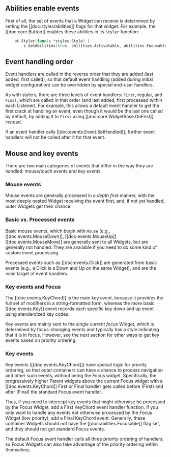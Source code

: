 ## Abilities enable events

First of all, the set of events that a Widget can receive is determined by setting the [[doc:styles/abilities]] flags for that widget.  For example, the [[doc:core.Button]] enables these abilities in its `Styler` function:

```go
    bt.Styler(func(s *styles.Style) {
        s.SetAbilities(true, abilities.Activatable, abilities.Focusable, abilities.Hoverable, abilities.DoubleClickable, abilities.TripleClickable)
```

## Event handling order

Event handlers are called in the reverse order that they are added (last added, first called), so that default event handling (added during initial widget configuration) can be overridden by special end-user handlers.

As with stylers, there are three levels of event handlers: `First`, regular, and `Final`, which are called in that order (and last added, first processed within each Listener). For example, this allows a default event handler to get the first crack at handling an event, even though it would be the last one called by default, by adding it to `First` using [[doc:core.WidgetBase.OnFirst]] instead.

If an event handler calls [[doc:events.Event.SetHandled]], further event handlers will not be called after it for that event.

## Mouse and key events

There are two main categories of events that differ in the way they are handled: mouse/touch events and key events.

### Mouse events

Mouse events are generally processed in a _depth first_ manner, with the most deeply nested Widget receiving the event first, and, if not yet handled, outer Widgets get their chance.

### Basic vs. Processed events

Basic mouse events, which begin with `Mouse` (e.g., [[doc:events.MouseDown]], [[doc:events.MouseUp]] [[doc:events.MouseMove]] are generally sent to all Widgets, but are generally not handled.  They are available if you need to do some kind of custom event processing.

Processed events such as [[doc:events.Click]] are generated from basic events (e.g., a Click is a Down and Up on the same Widget), and are the main target of event handlers.

### Key events and Focus

The [[doc:events.KeyChord]] is the main key event, because it provides the full set of modifiers in a string-formatted form, whereas the more basic [[doc:events.Key]] event records each specific key down and up event using standardized key codes.

Key events are mainly sent to the single _current focus_ Widget, which is determined by focus-changing events and typically has a style indicating that it is in focus.  However, see the next section for other ways to get key events based on priority ordering.

### Key events

Key events ([[doc:events.KeyChord]]) have special logic for priority ordering, so that outer containers can have a chance to process navigation and other such events, without being the Focus widget.  Specifically, the progressively higher Parent widgets above the current Focus widget with a [[doc:events.KeyChord]] First or Final handler gets called before (First) and after (Final) the standard Focus event handler.

Thus, if you need to intercept key events that might otherwise be processed by the Focus Widget, add a First KeyChord event handler function.  If you only want to handle any events not otherwise processed by the Focus Widget (low priority), add a Final KeyChord event.  Generally, these container Widgets should not have the [[doc:abilities.Focusable]] flag set, and they should not get standard Focus events.

The default Focus event handler calls all three priority ordering of handlers, so Focus Widgets can also take advantage of the priority ordering within themselves.
